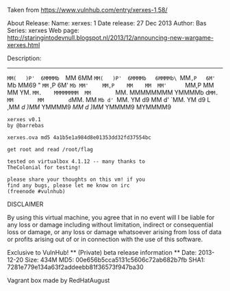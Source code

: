 Taken from https://www.vulnhub.com/entry/xerxes-1,58/ 

About Release:
    Name: xerxes: 1
    Date release: 27 Dec 2013
    Author: Bas
    Series: xerxes
    Web page: http://staringintodevnull.blogspot.nl/2013/12/announcing-new-wargame-xerxes.html

Description:
____   ___   ____   ___  __ ____   ___   ____     ____
`MM(   )P'  6MMMMb  `MM 6MM `MM(   )P'  6MMMMb   6MMMMb\
 `MM` ,P   6M'  `Mb  MM69 "  `MM` ,P   6M'  `Mb MM'    `
  `MM,P    MM    MM  MM'      `MM,P    MM    MM YM.
   `MM.    MMMMMMMM  MM        `MM.    MMMMMMMM  YMMMMb
   d`MM.   MM        MM        d`MM.   MM            `Mb
  d' `MM.  YM    d9  MM       d' `MM.  YM    d9 L    ,MM
_d_  _)MM_  YMMMM9  _MM_    _d_  _)MM_  YMMMM9  MYMMMM9




    xerxes v0.1
    by @barrebas

    xerxes.ova md5 4a1b5e1a984d8e01353dd32fd37554bc

    get root and read /root/flag

    tested on virtualbox 4.1.12 -- many thanks to
    TheColonial for testing!

    please share your thoughts on this vm! if you
    find any bugs, please let me know on irc
    (freenode #vulnhub)



DISCLAIMER

By using this virtual machine, you agree that in no event
will I be liable for any loss or damage including without
limitation, indirect or consequential loss or damage,  or
any  loss or  damage whatsoever arising from loss of data
or profits  arising out of  or in connection with the use
of this software.

Exclusive to VulnHub! ** (Private) beta release information ** Date: 2013-12-20 Size: 434M MD5: 00e656b5cca5131c5606c72ab682b7fb SHA1: 7281e779e134a63f2addeebb81f36573f947ba30
 
Vagrant box made by RedHatAugust
